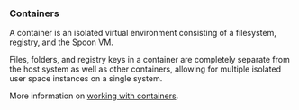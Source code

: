 ### Containers

A container is an isolated virtual environment consisting of a filesystem, registry, and the Spoon VM.

Files, folders, and registry keys in a container are completely separate from the host system as well as other containers, allowing for multiple isolated user space instances on a single system.

More information on [working with containers](/docs/build#workingwithcontainers).